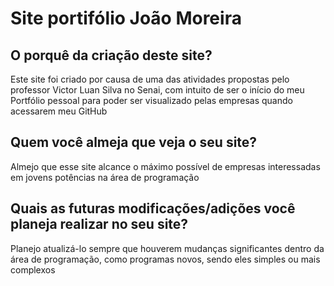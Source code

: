 # Site portifólio João Moreira

## O porquê da criação deste site?
Este site foi criado por causa de uma das atividades propostas pelo professor Victor Luan Silva no Senai, com intuito de ser o início do meu Portfólio pessoal para poder ser visualizado pelas empresas quando acessarem meu GitHub

## Quem você almeja que veja o seu site?
Almejo que esse site alcance o máximo possível de empresas interessadas em jovens potências na área de programação

## Quais as futuras modificações/adições você planeja realizar no seu site?
Planejo atualizá-lo sempre que houverem mudanças significantes dentro da área de programação, como programas novos, sendo eles simples ou mais complexos
